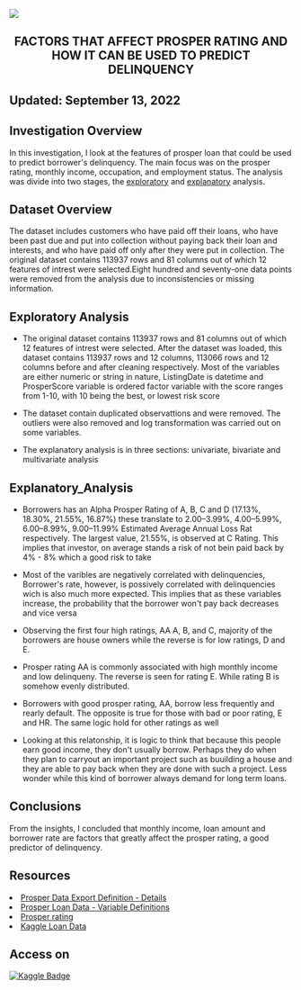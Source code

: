 ![](https://savingexpert.org/wp-content/uploads/2018/11/prosper-personal-loans-reviews.png)

<h2 align = 'center'>FACTORS THAT AFFECT PROSPER RATING AND HOW IT CAN BE USED TO PREDICT DELINQUENCY</h2>

## Updated: September 13, 2022

## Investigation Overview
In this investigation, I look at the features of prosper loan that could be used to predict borrower's delinquency. The main focus was on the prosper rating, monthly income, occupation, and employment status. The analysis was divide into two stages, the [exploratory](Exploratory_Analysis.ipynb) and [explanatory](Explanatory_Analysis.ipynb) analysis.

## Dataset Overview
The dataset includes customers who have paid off their loans, who have been past due and put into collection without paying back their loan and interests, and who have paid off only after they were put in collection. The original dataset contains 113937 rows and 81 columns out of which 12 features of intrest were selected.Eight hundred and seventy-one data points were removed from the analysis due to inconsistencies or missing information.

## Exploratory Analysis
- The original dataset contains 113937 rows and 81 columns out of which 12 features of intrest were selected. After the dataset was loaded, this dataset contains 113937 rows and 12 columns, 113066 rows and 12 columns before and after cleaning respectively. Most of the variables are either numeric or string in nature, ListingDate is datetime and ProsperScore variable is ordered factor variable with the score ranges from 1-10, with 10 being the best, or lowest risk score

- The dataset contain duplicated observattions and were removed. The outliers were also removed and log transformation was carried out on some variables.

- The explanatory analysis is in three sections: univariate, bivariate and multivariate analysis

## Explanatory_Analysis
- Borrowers has an Alpha Prosper Rating of A, B, C and D (17.13%, 18.30%, 21.55%, 16.87%) these translate to 2.00–3.99%, 4.00–5.99%, 6.00–8.99%, 9.00–11.99% Estimated Average Annual Loss Rat respectively. The largest value, 21.55%, is observed at C Rating. This implies that investor, on average stands a risk of not bein paid back by 4% - 8% which a good risk to take

- Most of the varibles are negatively correlated with delinquencies, Borrower's rate, however, is possively correlated with delinquencies wich is also much more expected. This implies that as these variables increase, the probability that the borrower won't pay back decreases and vice versa

- Observing the first four high ratings, AA A, B, and C, majority of the borrowers are house owners while the reverse is for low ratings, D and E.

- Prosper rating AA is commonly associated with high monthly income and low delinqueny. The reverse is seen for rating E. While rating B is somehow evenly distributed.

- Borrowers with good prosper rating, AA, borrow less frequently and rearly default. The opposite is true for those with bad or poor rating, E and HR. The same logic hold for other ratings as well

- Looking at this relatonship, it is logic to think that because this people earn good income, they don't usually borrow. Perhaps they do when they plan to carryout an important project such as buuilding a house and they are able to pay back when they are done with such a project. Less wonder while this kind of borrower always demand for long term loans.


## Conclusions
From the insights, I concluded that monthly income, loan amount and borrower rate are factors that greatly affect the prosper rating, a good predictor of delinquency.

## Resources
<li><a href = 'https://www.prosper.com/Downloads/Services/Documentation/ProsperDataExport_Details.html'>Prosper Data Export Definition - Details</a> </li>
<li><a href = 'https://docs.google.com/document/d/e/2PACX-1vQmkX4iOT6Rcrin42vslquX2_wQCjIa_hbwD0xmxrERPSOJYDtpNc_3wwK_p9_KpOsfA6QVyEHdxxq7/pub'>Prosper Loan Data - Variable Definitions</a></li>
<li><a href = 'https://en.wikipedia.org/wiki/Prosper_Marketplace#cite_note-ProsperRatings-11'>Prosper rating</a></li>
<li><a href = 'https://www.kaggle.com/datasets/zhijinzhai/loandata'>Kaggle Loan Data</a></li>


## Access on
[![Kaggle Badge](https://img.shields.io/badge/-Kaggle-0e76a8?style=flat&labelColor=0e76a8&logo=dev.to&logoColor=white)](https://www.kaggle.com/nurudeenabdulsalaam/prosper-loan-eda)

